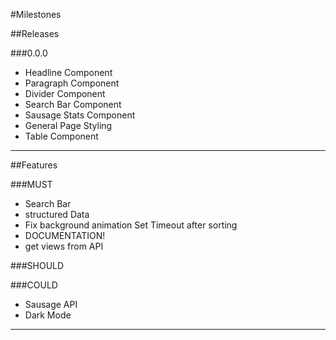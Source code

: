 #Milestones

##Releases

###0.0.0
- Headline Component
- Paragraph Component
- Divider Component
- Search Bar Component
- Sausage Stats Component
- General Page Styling
- Table Component

___

##Features

###MUST
- Search Bar
- structured Data
- Fix background animation
  Set Timeout after sorting
- DOCUMENTATION!
- get views from API

###SHOULD

###COULD
- Sausage API
- Dark Mode

___
